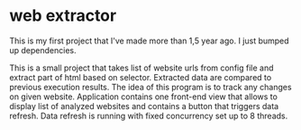 # web extractor
This is my first project that I've made more than 1,5 year ago. I just bumped up dependencies.

This is a small project that takes list of website urls from config 
file and extract part of html based on selector. Extracted data are compared to previous execution results. 
The idea of this program is to track any changes on given website. Application contains one 
front-end view that allows to display list of analyzed websites and contains a button that triggers
data refresh. Data refresh is running with fixed concurrency set up to 8 threads. 
